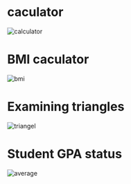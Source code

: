 # caculator
![calculator](https://github.com/yasinnorozzadeh/pylearn7/assets/88095232/5d2bec4a-a5b5-4818-b3c8-a38521e93759)

# BMI caculator
![bmi](https://github.com/yasinnorozzadeh/pylearn7/assets/88095232/a96b79ce-7afc-4e5d-8e87-bfca45143a03)

# Examining triangles
![triangel](https://github.com/yasinnorozzadeh/pylearn7/assets/88095232/8572dc12-8c03-45a1-a278-b654db735724)

# Student GPA status
![average](https://github.com/yasinnorozzadeh/pylearn7/assets/88095232/8f3fbf7c-4285-458c-aa69-4944ebbfb17f)

